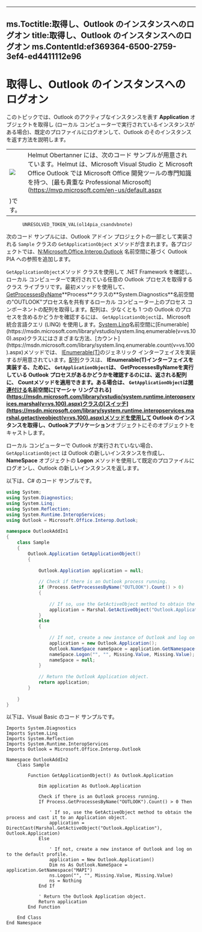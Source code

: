 

---
ms.Toctitle:取得し、Outlook のインスタンスへのログオン
title:取得し、Outlook のインスタンスへのログオン
ms.ContentId:ef369364-6500-2759-3ef4-ed4411112e96
---
# 取得し、Outlook のインスタンスへのログオン




このトピックでは、Outlook のアクティブなインスタンスを表す **Application** オブジェクトを取得し (ローカル コンピューターで実行されているインスタンスがある場合)、既定のプロファイルにログオンして、Outlook のそのインスタンスを返す方法を説明します。

|||
|---|---|
|![](..\media\MVPLogo_Small_ZA10349011.jpg)|Helmut Obertanner には、次のコード サンプルが用意されています。Helmut は、Microsoft Visual Studio と Microsoft Office Outlook では Microsoft Office 開発ツールの専門知識を持つ、[最も貴重な Professional Microsoft](https://mvp.microsoft.com/en-us/default.aspx
)です。|








          UNRESOLVED_TOKEN_VAL(ol14pia_csandvbnote)
        



次のコード サンプルには、Outlook アドイン プロジェクトの一部として実装される `Sample` クラスの `GetApplicationObject` メソッドが含まれます。各プロジェクトでは、[N:Microsoft.Office.Interop.Outlook](N:Microsoft.Office.Interop.Outlook) 名前空間に基づく Outlook PIA への参照を追加します。



`GetApplicationObject`メソッド クラスを使用して .NET Fra[]()mework を確認し、ローカル コンピューターで実行されている任意の Outlook プロセスを取得するクラス ライブラリです。最初メソッドを使用して、 [GetProcessesByName](https://msdn.microsoft.com/library/system.diagnostics.process.getprocessesbyname(v=vs.110).aspx)**Process**クラスの**System.Diagnostics**名前空間の"OUTLOOK"プロセス名を共有するローカル コンピューター上のプロセス コンポーネントの配列を取得します。配列は、少なくとも 1 つの Outlook のプロセスを含めるかどうかを確認するには、 `GetApplicationObject`は、Microsoft 統合言語クエリ (LINQ) を使用します。[System.Linq](https://msdn.microsoft.com/library/vstudio/system.linq(v=vs.100).aspx)名前空間に[Enumerable](https://msdn.microsoft.com/library/vstudio/system.linq.enumerable(v=vs.100).aspx)クラスにはさまざまな方法、[カウント](https://msdn.microsoft.com/library/system.linq.enumerable.count(v=vs.100).aspx)メソッドでは、 [IEnumerable(T)](https://msdn.microsoft.com/library/9eekhta0(v=vs.100).aspx)のジェネリック インターフェイスを実装するが用意されています。[配列](https://msdn.microsoft.com/library/system.array(v=vs.110).aspx)クラスは、 **IEnumerable(T)**インターフェイスを実装する、ために、 `GetApplicationObject`は、 **GetProcessesByName**を実行している Outlook プロセスがあるかどうかを確認するのには、返される配列に、 **Count**メソッドを適用できます。ある場合は、 `GetApplicationObject`は[関連付ける](https://msdn.microsoft.com/library/gg145017(v=vs.100).aspx)名前空間に[マーシャ リングされる](https://msdn.microsoft.com/library/vstudio/system.runtime.interopservices.marshal(v=vs.100).aspx)クラスの[スイッチ](https://msdn.microsoft.com/library/system.runtime.interopservices.marshal.getactiveobject(v=vs.100).aspx)メソッドを使用して Outlook のインスタンスを取得し、Outlook**アプリケーション**オブジェクトにそのオブジェクトをキャストします。



ローカル コンピューターで Outlook が実行されていない場合、`GetApplicationObject` は Outlook の新しいインスタンスを作成し、**NameSpace** オブジェクトの **Logon** メソッドを使用して既定のプロファイルにログオンし、Outlook の新しいインスタンスを返します。



以下は、C# のコード サンプルです。

```csharp
using System; 
using System.Diagnostics; 
using System.Linq; 
using System.Reflection; 
using System.Runtime.InteropServices; 
using Outlook = Microsoft.Office.Interop.Outlook; 
 
namespace OutlookAddIn1 
{ 
    class Sample 
    { 
        Outlook.Application GetApplicationObject() 
        { 
 
            Outlook.Application application = null; 
 
            // Check if there is an Outlook process running. 
            if (Process.GetProcessesByName("OUTLOOK").Count() > 0) 
            { 
 
                // If so, use the GetActiveObject method to obtain the process and cast it to an Application object. 
                application = Marshal.GetActiveObject("Outlook.Application") as Outlook.Application; 
            } 
            else 
            { 
 
                // If not, create a new instance of Outlook and log on to the default profile. 
                application = new Outlook.Application(); 
                Outlook.NameSpace nameSpace = application.GetNamespace("MAPI"); 
                nameSpace.Logon("", "", Missing.Value, Missing.Value); 
                nameSpace = null; 
            } 
 
            // Return the Outlook Application object. 
            return application; 
        } 
 
    } 
}
```




以下は、Visual Basic のコード サンプルです。

```visualbasic
Imports System.Diagnostics 
Imports System.Linq 
Imports System.Reflection 
Imports System.Runtime.InteropServices 
Imports Outlook = Microsoft.Office.Interop.Outlook 
 
Namespace OutlookAddIn2 
    Class Sample 
 
        Function GetApplicationObject() As Outlook.Application 
 
            Dim application As Outlook.Application 
 
            Check if there is an Outlook process running. 
            If Process.GetProcessesByName("OUTLOOK").Count() > 0 Then 
 
                ' If so, use the GetActiveObject method to obtain the process and cast it to an Application object. 
                application = DirectCast(Marshal.GetActiveObject("Outlook.Application"), Outlook.Application) 
            Else 
 
                ' If not, create a new instance of Outlook and log on to the default profile. 
                application = New Outlook.Application() 
                Dim ns As Outlook.NameSpace = application.GetNamespace("MAPI") 
                ns.Logon("", "", Missing.Value, Missing.Value) 
                ns = Nothing 
            End If 
 
            ' Return the Outlook Application object. 
            Return application 
        End Function 
 
    End Class 
End Namespace
```



